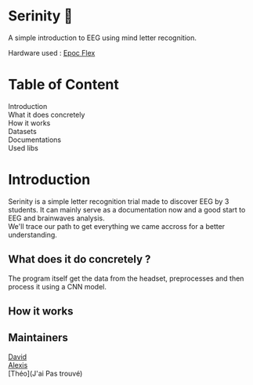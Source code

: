 # Serinity :brain:
A simple introduction to EEG using mind letter recognition.

Hardware used : [Epoc Flex](https://www.emotiv.com/product/epoc-flex-gel-sensor-kit/)

# Table of Content
Introduction\
What it does concretely\
How it works\
Datasets\
Documentations\
Used libs

# Introduction
Serinity is a simple letter recognition trial made to discover EEG by 3 students. It can mainly serve as a documentation now and a good start to EEG and brainwaves analysis.\
We'll trace our path to get everything we came accross for a better understanding.

## What does it do concretely ?
The program itself get the data from the headset, preprocesses and then process it using a CNN model.
## How it works

## Maintainers
[David](https://github.com/Davphla)\
[Alexis](https://github.com/GaliMouette)\
[Théo](J'ai Pas trouvé)
